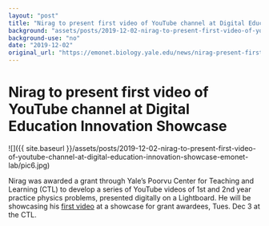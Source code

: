 ```yaml
---
layout: "post"
title: "Nirag to present first video of YouTube channel at Digital Education Innovation Showcase"
background: "assets/posts/2019-12-02-nirag-to-present-first-video-of-youtube-channel-at-digital-education-innovation-showcase-emonet-lab/pic6.jpg"
background-use: "no"
date: "2019-12-02"
original_url: "https://emonet.biology.yale.edu/news/nirag-present-first-video-youtube-channel-digital-education-innovation-showcase"
---
```

# Nirag to present first video of YouTube channel at Digital Education Innovation Showcase

![]({{ site.baseurl }}/assets/posts/2019-12-02-nirag-to-present-first-video-of-youtube-channel-at-digital-education-innovation-showcase-emonet-lab/pic6.jpg)

Nirag was awarded a grant through Yale’s Poorvu Center for Teaching and Learning (CTL) to develop a series of YouTube videos of 1st and 2nd year practice physics problems, presented digitally on a Lightboard. He will be showcasing his [first video](https://www.youtube.com/watch?v=tY9K6ZbDFtA) at a showcase for grant awardees, Tues. Dec 3 at the CTL.